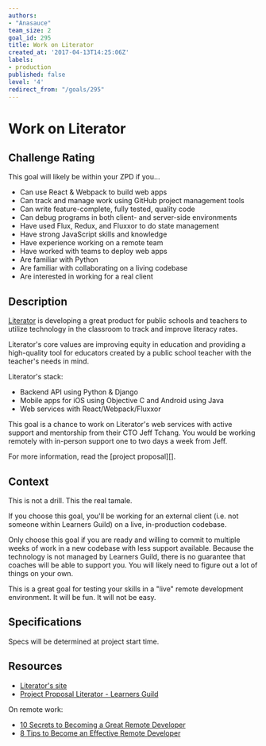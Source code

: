 ```yaml
---
authors:
- "Anasauce"
team_size: 2
goal_id: 295
title: Work on Literator
created_at: '2017-04-13T14:25:06Z'
labels:
- production
published: false
level: '4'
redirect_from: "/goals/295"
---
```


# Work on Literator

## Challenge Rating

This goal will likely be within your ZPD if you…

- Can use React & Webpack to build web apps
- Can track and manage work using GitHub project management tools
- Can write feature-complete, fully tested, quality code
- Can debug programs in both client- and server-side environments
- Have used Flux, Redux, and Fluxxor to do state management
- Have strong JavaScript skills and knowledge
- Have experience working on a remote team
- Have worked with teams to deploy web apps
- Are familiar with Python
- Are familiar with collaborating on a living codebase
- Are interested in working for a real client

## Description

[Literator][] is developing a great product for public schools and teachers to utilize technology in the classroom to track and improve literacy rates.

Literator's core values are improving equity in education and providing a high-quality tool for educators created by a public school teacher with the teacher's needs in mind.

Literator's stack:

- Backend API using Python & Django
- Mobile apps for iOS using Objective C and Android using Java
- Web services with React/Webpack/Fluxxor

This goal is a chance to work on Literator's web services with active support and mentorship from their CTO Jeff Tchang. You would be working remotely with in-person support one to two days a week from Jeff.

For more information, read the [project proposal][].

## Context

This is not a drill. This the real tamale.

If you choose this goal, you'll be working for an external client (i.e. not someone within Learners Guild) on a live, in-production codebase.

Only choose this goal if you are ready and willing to commit to multiple weeks of work in a new codebase with less support available. Because the technology is not managed by Learners Guild, there is no guarantee that coaches will be able to support you. You will likely need to figure out a lot of things on your own.

This is a great goal for testing your skills in a "live" remote development environment. It will be fun. It will not be easy.

## Specifications

Specs will be determined at project start time.

## Resources

- [Literator's site][literator]
- [Project Proposal Literator - Learners Guild][project-proposal]

On remote work:

- [10 Secrets to Becoming a Great Remote Developer](https://x-team.com/blog/10-secrets-to-becoming-a-great-remote-developer/)
- [8 Tips to Become an Effective Remote Developer](https://www.codementor.io/learn-programming/8-tips-to-become-an-effective-remote-developer)

[literator]: http://www.literatorapp.com/
[project-proposal]: https://github.com/GuildCrafts/web-development-js/files/917811/DevelopmentProjectProposalLearnersGuild.pdf
